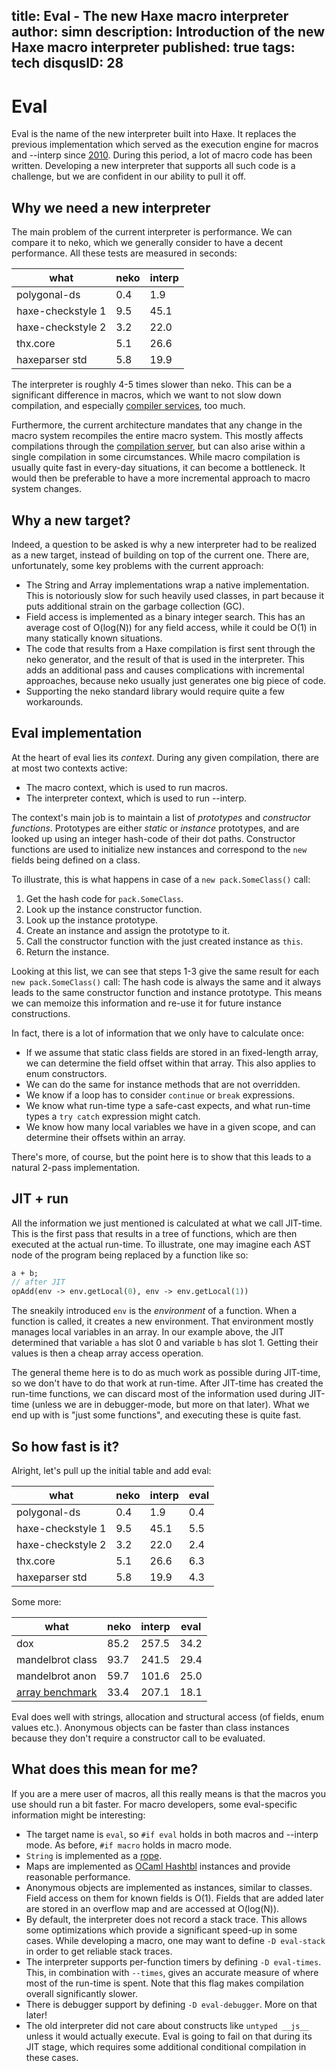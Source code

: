title: Eval - The new Haxe macro interpreter
author: simn
description: Introduction of the new Haxe macro interpreter
published: true
tags: tech
disqusID: 28
---
# Eval

Eval is the name of the new interpreter built into Haxe. It replaces the previous implementation which served as the execution engine for macros and --interp since [2010](http://ncannasse.fr/blog/haxe_got_macros). During this period, a lot of macro code has been written. Developing a new interpreter that supports all such code is a challenge, but we are confident in our ability to pull it off.

## Why we need a new interpreter

The main problem of the current interpreter is performance. We can compare it to neko, which we generally consider to have a decent performance. All these tests are measured in seconds:

what              | neko | interp
----------------- | ---- | ------
polygonal-ds      |  0.4 |   1.9
haxe-checkstyle 1 |  9.5 |  45.1
haxe-checkstyle 2 |  3.2 |  22.0
thx.core          |  5.1 |  26.6
haxeparser std    |  5.8 |  19.9

The interpreter is roughly 4-5 times slower than neko. This can be a significant difference in macros, which we want to not slow down compilation, and especially [compiler services](https://haxe.org/manual/cr-completion.html), too much.

Furthermore, the current architecture mandates that any change in the macro system recompiles the entire macro system. This mostly affects compilations through the [compilation server](https://haxe.org/manual/cr-completion-server.html), but can also arise within a single compilation in some circumstances. While macro compilation is usually quite fast in every-day situations, it can become a bottleneck. It would then be preferable to have a more incremental approach to macro system changes.

## Why a new target?

Indeed, a question to be asked is why a new interpreter had to be realized as a new target, instead of building on top of the current one. There are, unfortunately, some key problems with the current approach:

* The String and Array implementations wrap a native implementation. This is notoriously slow for such heavily used classes, in part because it puts additional strain on the garbage collection (GC).
* Field access is implemented as a binary integer search. This has an average cost of O(log(N)) for any field access, while it could be O(1) in many statically known situations.
* The code that results from a Haxe compilation is first sent through the neko generator, and the result of that is used in the interpreter. This adds an additional pass and causes complications with incremental approaches, because neko usually just generates one big piece of code.
* Supporting the neko standard library would require quite a few workarounds.

## Eval implementation

At the heart of eval lies its *context*. During any given compilation, there are at most two contexts active:

* The macro context, which is used to run macros.
* The interpreter context, which is used to run --interp.

The context's main job is to maintain a list of *prototypes* and *constructor functions*. Prototypes are either *static* or *instance* prototypes, and are looked up using an integer hash-code of their dot paths. Constructor functions are used to initialize new instances and correspond to the `new` fields being defined on a class.

To illustrate, this is what happens in case of a `new pack.SomeClass()` call:

1. Get the hash code for `pack.SomeClass`.
2. Look up the instance constructor function.
3. Look up the instance prototype.
4. Create an instance and assign the prototype to it.
5. Call the constructor function with the just created instance as `this`.
6. Return the instance.

Looking at this list, we can see that steps 1-3 give the same result for each `new pack.SomeClass()` call: The hash code is always the same and it always leads to the same constructor function and instance prototype. This means we can memoize this information and re-use it for future instance constructions.

In fact, there is a lot of information that we only have to calculate once:

* If we assume that static class fields are stored in an fixed-length array, we can determine the field offset within that array. This also applies to enum constructors.
* We can do the same for instance methods that are not overridden.
* We know if a loop has to consider `continue` or `break` expressions.
* We know what run-time type a safe-cast expects, and what run-time types a `try catch` expression might catch.
* We know how many local variables we have in a given scope, and can determine their offsets within an array.

There's more, of course, but the point here is to show that this leads to a natural 2-pass implementation.

## JIT + run

All the information we just mentioned is calculated at what we call JIT-time. This is the first pass that results in a tree of functions, which are then executed at the actual run-time. To illustrate, one may imagine each AST node of the program being replaced by a function like so:

```haxe
a + b;
// after JIT
opAdd(env -> env.getLocal(0), env -> env.getLocal(1))
```

The sneakily introduced `env` is the *environment* of a function. When a function is called, it creates a new environment. That environment mostly manages local variables in an array. In our example above, the JIT determined that variable `a` has slot 0 and variable `b` has slot 1. Getting their values is then a cheap array access operation.

The general theme here is to do as much work as possible during JIT-time, so we don't have to do that work at run-time. After JIT-time has created the run-time functions, we can discard most of the information used during JIT-time (unless we are in debugger-mode, but more on that later). What we end up with is "just some functions", and executing these is quite fast.

## So how fast is it?

Alright, let's pull up the initial table and add eval:

what              | neko | interp | eval
----------------- | ---- | ------ | ----
polygonal-ds      |  0.4 |   1.9  |  0.4
haxe-checkstyle 1 |  9.5 |  45.1  |  5.5
haxe-checkstyle 2 |  3.2 |  22.0  |  2.4
thx.core          |  5.1 |  26.6  |  6.3
haxeparser std    |  5.8 |  19.9  |  4.3

Some more:

what              | neko | interp | eval
----------------- | ---- | ------ | ----
dox               | 85.2 | 257.5  | 34.2
mandelbrot class  | 93.7 | 241.5  | 29.4
mandelbrot anon   | 59.7 | 101.6  | 25.0
[array benchmark](https://github.com/HaxeFoundation/haxe/issues/4549#issuecomment-198681507) | 33.4 | 207.1 | 18.1

Eval does well with strings, allocation and structural access (of fields, enum values etc.). Anonymous objects can be faster than class instances because they don't require a constructor call to be evaluated.

## What does this mean for me?

If you are a mere user of macros, all this really means is that the macros you use should run a bit faster. For macro developers, some eval-specific information might be interesting:

* The target name is `eval`, so `#if eval` holds in both macros and --interp mode. As before, `#if macro` holds in macro mode.
* `String` is implemented as a <a href="https://en.wikipedia.org/wiki/Rope_(data_structure)">rope</a>.
* Maps are implemented as [OCaml Hashtbl](https://caml.inria.fr/pub/docs/manual-ocaml/libref/Hashtbl.html) instances and provide reasonable performance.
* Anonymous objects are implemented as instances, similar to classes. Field access on them for known fields is O(1). Fields that are added later are stored in an overflow map and are accessed at O(log(N)).
* By default, the interpreter does not record a stack trace. This allows some optimizations which provide a significant speed-up in some cases. While developing a macro, one may want to define `-D eval-stack` in order to get reliable stack traces.
* The interpreter supports per-function timers by defining `-D eval-times`. This, in combination with `--times`, gives an accurate measure of where most of the run-time is spent. Note that this flag makes compilation overall significantly slower.
* There is debugger support by defining `-D eval-debugger`. More on that later!
* The old interpreter did not care about constructs like `untyped __js__` unless it would actually execute. Eval is going to fail on that during its JIT stage, which requires some additional conditional compilation in these cases.

